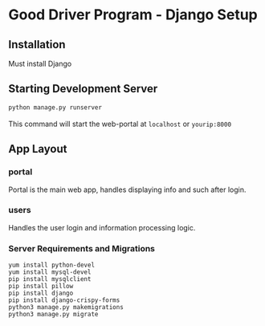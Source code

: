 # Good Driver Program - Django Setup

## Installation
Must install Django

## Starting Development Server
`python manage.py runserver`\
\
This command will start the web-portal at `localhost` or `yourip:8000`

## App Layout

### portal
Portal is the main web app, handles displaying info and such after login.

### users
Handles the user login and information processing logic.

### Server Requirements and Migrations
`yum install python-devel`\
`yum install mysql-devel`\
`pip install mysqlclient`\
`pip install pillow`\
`pip install django`\
`pip install django-crispy-forms`\
`python3 manage.py makemigrations`\
`python3 manage.py migrate`